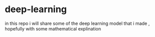 # deep-learning
in this repo i will share some of the deep learning model that i made , hopefully with some mathematical explination
